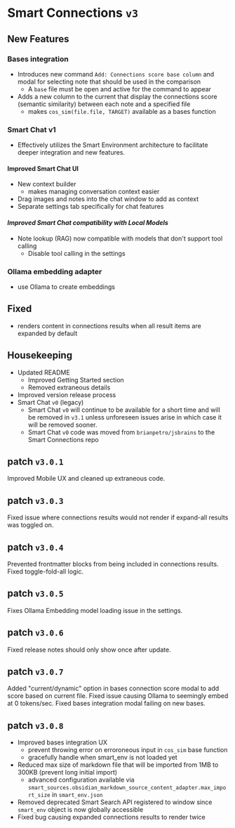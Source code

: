 # Smart Connections `v3`
## New Features
### Bases integration
- Introduces new command `Add: Connections score base column` and modal for selecting note that should be used in the comparison
	- A `base` file must be open and active for the command to appear
- Adds a new column to the current that display the connections score (semantic similarity) between each note and a specified file
	- makes `cos_sim(file.file, TARGET)` available as a bases function
### Smart Chat v1
- Effectively utilizes the Smart Environment architecture to facilitate deeper integration and new features.
#### Improved Smart Chat UI
- New context builder
	- makes managing conversation context easier
- Drag images and notes into the chat window to add as context
- Separate settings tab specifically for chat features
#### *Improved Smart Chat compatibility with Local Models*
- Note lookup (RAG) now compatible with models that don't support tool calling
	- Disable tool calling in the settings
### Ollama embedding adapter
- use Ollama to create embeddings

## Fixed
- renders content in connections results when all result items are expanded by default
## Housekeeping
- Updated README
	- Improved Getting Started section
	- Removed extraneous details
- Improved version release process
- Smart Chat `v0` (legacy)
	- Smart Chat `v0` will continue to be available for a short time and will be removed in `v3.1` unless unforeseen issues arise in which case it will be removed sooner.
	- Smart Chat `v0` code was moved from `brianpetro/jsbrains` to the Smart Connections repo

## patch `v3.0.1`

Improved Mobile UX and cleaned up extraneous code.

## patch `v3.0.3`

Fixed issue where connections results would not render if expand-all results was toggled on.

## patch `v3.0.4`

Prevented frontmatter blocks from being included in connections results. Fixed toggle-fold-all logic.

## patch `v3.0.5`

Fixes Ollama Embedding model loading issue in the settings.

## patch `v3.0.6`

Fixed release notes should only show once after update.

## patch `v3.0.7`

Added "current/dynamic" option in bases connection score modal to add score based on current file. Fixed issue causing Ollama to seemingly embed at 0 tokens/sec. Fixed bases integration modal failing on new bases.

## patch `v3.0.8`

- Improved bases integration UX
	- prevent throwing error on erroroneous input in `cos_sim` base function
	- gracefully handle when smart_env is not loaded yet
- Reduced max size of markdown file that will be imported from 1MB to 300KB (prevent long initial import)
	- advanced configuration available via `smart_sources.obsidian_markdown_source_content_adapter.max_import_size` in `smart_env.json`
- Removed deprecated Smart Search API registered to window since `smart_env` object is now globally accessible
- Fixed bug causing expanded connections results to render twice